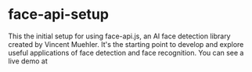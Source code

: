 # face-api-setup
 This the initial setup for using face-api.js, an AI face detection library created by Vincent Muehler. It's the starting point to develop and explore useful applications of face detection and face recognition. You can see a live demo at

